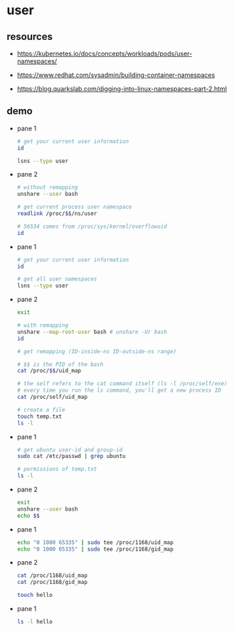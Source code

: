 # user

## resources

- <https://kubernetes.io/docs/concepts/workloads/pods/user-namespaces/>

- <https://www.redhat.com/sysadmin/building-container-namespaces>

- <https://blog.quarkslab.com/digging-into-linux-namespaces-part-2.html>

## demo

- pane 1

    ```bash
    # get your current user information
    id

    lsns --type user
    ```

- pane 2

    ```bash
    # without remapping
    unshare --user bash

    # get current process user namespace
    readlink /proc/$$/ns/user

    # 56534 comes from /proc/sys/kernel/overflowuid
    id
    ```

- pane 1

    ```bash
    # get your current user information
    id

    # get all user namespaces
    lsns --type user
    ```

- pane 2

    ```bash
    exit

    # with remapping
    unshare --map-root-user bash # unshare -Ur bash
    id

    # get remapping (ID-inside-ns ID-outside-ns range)
    
    # $$ is the PID of the bash
    cat /proc/$$/uid_map 
    
    # the self refers to the cat command itself (ls -l /proc/self/exe)
    # every time you run the ls command, you'll get a new process ID
    cat /proc/self/uid_map 

    # create a file
    touch temp.txt
    ls -l
    ```

- pane 1

    ```bash
    # get ubuntu user-id and group-id
    sudo cat /etc/passwd | grep ubuntu

    # permissions of temp.txt
    ls -l
    ```

- pane 2

    ```bash
    exit
    unshare --user bash
    echo $$
    ```

- pane 1

    ```bash
    echo "0 1000 65335" | sudo tee /proc/1168/uid_map
    echo "0 1000 65335" | sudo tee /proc/1168/gid_map
    ```

- pane 2

    ```bash
    cat /proc/1168/uid_map
    cat /proc/1168/gid_map

    touch hello
    ```

- pane 1

    ```bash
    ls -l hello
    ```
